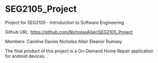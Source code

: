 # SEG2105_Project
Project for SEG2105 - Introduction to Software Engineering

Github URL: https://github.com/NicholasAllair/SEG2105_Project

Members: 
Caroline Davies
Nicholas Allair
Eleanor Rumsey

The final product of this project is a On-Demand Home Repair application for android devices.